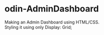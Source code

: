 # odin-AdminDashboard

Making an Admin Dashboard using HTML/CSS. <br>
Styling it using only Display: Grid;
